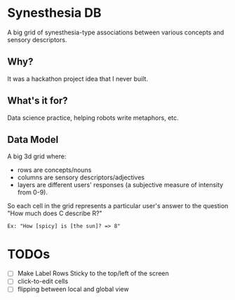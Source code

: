 # Synesthesia DB

A big grid of synesthesia-type associations between various concepts and sensory descriptors.

## Why?

It was a hackathon project idea that I never built.

## What's it for?

Data science practice, helping robots write metaphors, etc.

## Data Model

A big 3d grid where:
- rows are concepts/nouns
- columns are sensory descriptors/adjectives
- layers are different users' responses (a subjective measure of intensity from 0-9).

So each cell in the grid represents a particular user's answer to the question "How much does C describe R?"

```
Ex: "How [spicy] is [the sun]? => 8"
```

# TODOs

- [ ] Make Label Rows Sticky to the top/left of the screen
- [ ] click-to-edit cells
- [ ] flipping between local and global view